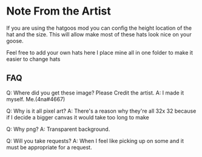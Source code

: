 # Note From the Artist

If you are using the hatgoos mod you can config the height location of the hat and the size. This will allow make most of these hats look nice on your goose.

Feel free to add your own hats here I place mine all in one folder to make it easier to change hats

## FAQ
Q: Where did you get these image? Please Credit the artist.
A: I made it myself. Me.(4na#4667)

Q: Why is it all pixel art?
A: There's a reason why they're all 32x 32 because if I decide a bigger canvas it would take too long to make

Q: Why png?
A: Transparent background.

Q: Will you take requests?
A: When I feel like picking up on some and it must be appropriate for a request.
